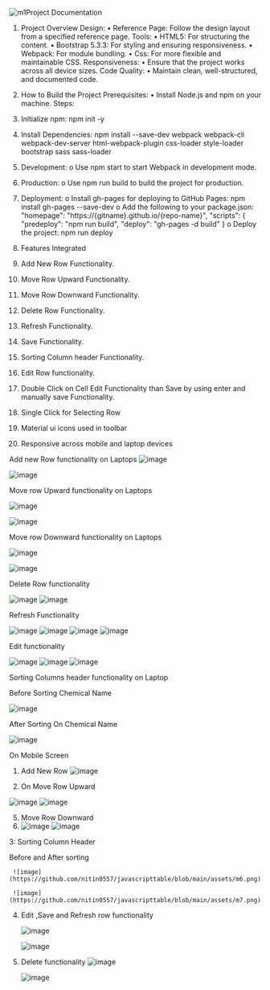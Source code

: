 ![ m1](https://github.com/user-attachments/assets/e9e3ca2c-3769-43bc-8ba8-b3faadffec39)Project Documentation
1. Project Overview
Design:
•	Reference Page: Follow the design layout from a specified reference page.
Tools:
•	HTML5: For structuring the content.
•	Bootstrap 5.3.3: For styling and ensuring responsiveness.
•	Webpack: For module bundling.
•	Css: For more flexible and maintainable CSS.
Responsiveness:
•	Ensure that the project works across all device sizes.
Code Quality:
•	Maintain clean, well-structured, and documented code.
2. How to Build the Project
Prerequisites:
•	Install Node.js and npm on your machine.
Steps:
1.	Initialize npm:
npm init -y
2.	Install Dependencies:
npm install --save-dev webpack webpack-cli webpack-dev-server html-webpack-plugin css-loader style-loader bootstrap sass sass-loader
3.	Development:
o	Use npm start to start Webpack in development mode.
4.	Production:
o	Use npm run build to build the project for production.
5.	Deployment:
o	Install gh-pages for deploying to GitHub Pages:
npm install gh-pages --save-dev
o	Add the following to your package.json:
"homepage": "https://{gitname}.github.io/{repo-name}",
"scripts": {
    "predeploy": "npm run build",
    "deploy": "gh-pages -d build"
}
o	Deploy the project:
npm run deploy


3. Features Integrated
1.	Add New Row Functionality.
2.	Move Row Upward Functionality.
3.	Move Row Downward Functionality.
4.	Delete Row Functionality.
5.	Refresh Functionality.
6.	Save Functionality.
7.	Sorting Column header Functionality.
8.	Edit Row functionality.
9.	Double Click on Cell Edit Functionality than Save by using enter and manually save Functionality.
10.	Single Click for Selecting Row
11.	Material ui icons used in toolbar
12.	Responsive across mobile and laptop devices






















Add new Row  functionality on Laptops
![image](https://github.com/nitin0557/javascripttable/blob/main/assets/c7e50a54-b5b8-4d94-9289-426c66b4a9cd.png)

![image](https://github.com/nitin0557/javascripttable/blob/main/assets/p2.png)





 


Move row Upward functionality on Laptops

![image](https://github.com/nitin0557/javascripttable/blob/main/assets/p3.png)

![image](https://github.com/nitin0557/javascripttable/blob/main/assets/p4.png)


 





 

Move row Downward functionality on Laptops

![image](https://github.com/nitin0557/javascripttable/blob/main/assets/p5.png)
 
![image](https://github.com/nitin0557/javascripttable/blob/main/assets/p6.png)


 




Delete Row functionality


 
![image](https://github.com/nitin0557/javascripttable/blob/main/assets/p7.png)
![image](https://github.com/nitin0557/javascripttable/blob/main/assets/p8.png)



 



Refresh Functionality

 ![image](https://github.com/nitin0557/javascripttable/blob/main/assets/p9.png)
![image](https://github.com/nitin0557/javascripttable/blob/main/assets/p10.png)
![image](https://github.com/nitin0557/javascripttable/blob/main/assets/p11.png)
![image](https://github.com/nitin0557/javascripttable/blob/main/assets/p12.png)



 





 
 









Edit functionality

![image](https://github.com/nitin0557/javascripttable/blob/main/assets/p13.png)
![image](https://github.com/nitin0557/javascripttable/blob/main/assets/p14.png)
![image](https://github.com/nitin0557/javascripttable/blob/main/assets/p15.png)



 


 



 

Sorting Columns header functionality on Laptop

Before  Sorting Chemical Name

![image](https://github.com/nitin0557/javascripttable/blob/main/assets/p16.png)



 








After Sorting On Chemical Name



![image](https://github.com/nitin0557/javascripttable/blob/main/assets/p17.png)




















On Mobile Screen 

1.	Add New Row
   ![image](https://github.com/nitin0557/javascripttable/blob/main/assets/m1.png)


 
3.	On Move Row Upward
   
 ![image](https://github.com/nitin0557/javascripttable/blob/main/assets/m2.png)
![image](https://github.com/nitin0557/javascripttable/blob/main/assets/m3.png)



  
5.	Move Row Downward
6.	
    ![image](https://github.com/nitin0557/javascripttable/blob/main/assets/m4.png)
  	![image](https://github.com/nitin0557/javascripttable/blob/main/assets/m5.png)





3: Sorting Column Header 

  Before and After sorting

     ![image](https://github.com/nitin0557/javascripttable/blob/main/assets/m6.png)
     
     ![image](https://github.com/nitin0557/javascripttable/blob/main/assets/m7.png)


4.	Edit ,Save and Refresh row functionality

  	   ![image](https://github.com/nitin0557/javascripttable/blob/main/assets/m8.png)
  	
       ![image](https://github.com/nitin0557/javascripttable/blob/main/assets/m9.png)



6.	Delete functionality
      ![image](https://github.com/nitin0557/javascripttable/blob/main/assets/m10.png)
  	
      ![image](https://github.com/nitin0557/javascripttable/blob/main/assets/m11.png)


   

